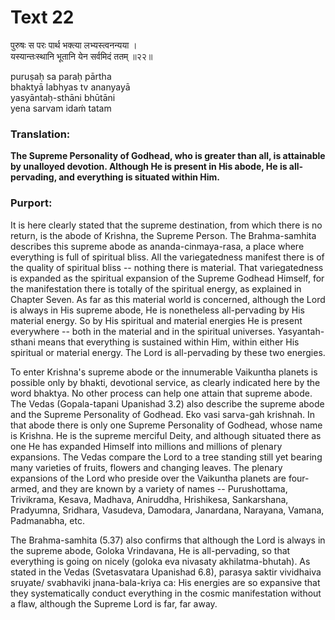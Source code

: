 # Text 22

पुरुषः स परः पार्थ भक्त्या लभ्यस्त्वनन्यया ।  
यस्यान्तःस्थानि भूतानि येन सर्वमिदं ततम् ॥२२॥

puruṣaḥ sa paraḥ pārtha  
bhaktyā labhyas tv ananyayā  
yasyāntaḥ-sthāni bhūtāni  
yena sarvam idaḿ tatam



### Translation:

**The Supreme Personality of Godhead, who is greater than all, is attainable by unalloyed devotion. Although He is present in His abode, He is all-pervading, and everything is situated within Him.**

### Purport:

It is here clearly stated that the supreme destination, from which there is no return, is the abode of Krishna, the Supreme Person. The Brahma-samhita describes this supreme abode as ananda-cinmaya-rasa, a place where everything is full of spiritual bliss. All the variegatedness manifest there is of the quality of spiritual bliss -- nothing there is material. That variegatedness is expanded as the spiritual expansion of the Supreme Godhead Himself, for the manifestation there is totally of the spiritual energy, as explained in Chapter Seven. As far as this material world is concerned, although the Lord is always in His supreme abode, He is nonetheless all-pervading by His material energy. So by His spiritual and material energies He is present everywhere -- both in the material and in the spiritual universes. Yasyantah-sthani means that everything is sustained within Him, within either His spiritual or material energy. The Lord is all-pervading by these two energies.

To enter Krishna's supreme abode or the innumerable Vaikuntha planets is possible only by bhakti, devotional service, as clearly indicated here by the word bhaktya. No other process can help one attain that supreme abode. The Vedas (Gopala-tapani Upanishad 3.2) also describe the supreme abode and the Supreme Personality of Godhead. Eko vasi sarva-gah krishnah. In that abode there is only one Supreme Personality of Godhead, whose name is Krishna. He is the supreme merciful Deity, and although situated there as one He has expanded Himself into millions and millions of plenary expansions. The Vedas compare the Lord to a tree standing still yet bearing many varieties of fruits, flowers and changing leaves. The plenary expansions of the Lord who preside over the Vaikuntha planets are four-armed, and they are known by a variety of names -- Purushottama, Trivikrama, Kesava, Madhava, Aniruddha, Hrishikesa, Sankarshana, Pradyumna, Sridhara, Vasudeva, Damodara, Janardana, Narayana, Vamana, Padmanabha, etc.

The Brahma-samhita (5.37) also confirms that although the Lord is always in the supreme abode, Goloka Vrindavana, He is all-pervading, so that everything is going on nicely (goloka eva nivasaty akhilatma-bhutah). As stated in the Vedas (Svetasvatara Upanishad 6.8), parasya saktir vividhaiva sruyate/ svabhaviki jnana-bala-kriya ca: His energies are so expansive that they systematically conduct everything in the cosmic manifestation without a flaw, although the Supreme Lord is far, far away.